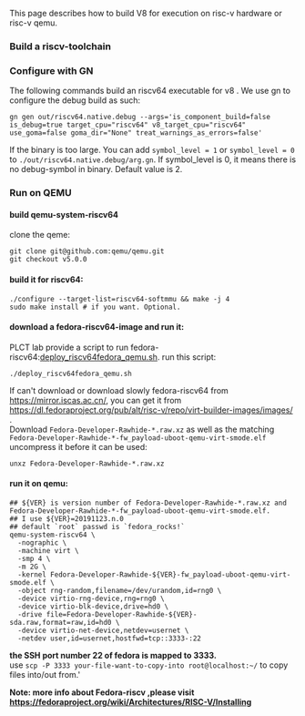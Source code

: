 This page describes how to build V8 for execution on risc-v hardware or risc-v qemu.

### Build a riscv-toolchain

### Configure with GN
  The following commands build an riscv64 executable for v8 . We use gn to configure the debug build as such: 
```
gn gen out/riscv64.native.debug --args='is_component_build=false is_debug=true target_cpu="riscv64" v8_target_cpu="riscv64" use_goma=false goma_dir="None" treat_warnings_as_errors=false'
```   
If the binary is too large. You can add `symbol_level = 1` or `symbol_level = 0` to `./out/riscv64.native.debug/arg.gn`. If symbol_level is 0, it means there is no debug-symbol in binary. Default value is 2.

### Run on QEMU
#### build qemu-system-riscv64
clone the qeme:
```
git clone git@github.com:qemu/qemu.git
git checkout v5.0.0
```
#### build it for riscv64:
```
./configure --target-list=riscv64-softmmu && make -j 4
sudo make install # if you want. Optional. 
```
#### download a fedora-riscv64-image and run it:
PLCT lab provide a script to run fedora-riscv64:[deploy_riscv64fedora_qemu.sh](https://github.com/isrc-cas/PLCT-Toolbox/blob/master/deploy_riscv64fedora_qemu.sh).
run this script:
```
./deploy_riscv64fedora_qemu.sh 
```

If can't download or download slowly fedora-riscv64 from https://mirror.iscas.ac.cn/, you can get it from https://dl.fedoraproject.org/pub/alt/risc-v/repo/virt-builder-images/images/ .  
Download `Fedora-Developer-Rawhide-*.raw.xz` as well as the matching `Fedora-Developer-Rawhide-*-fw_payload-uboot-qemu-virt-smode.elf`   
uncompress it before it can be used:
```
unxz Fedora-Developer-Rawhide-*.raw.xz
```
#### run it on qemu:
```
## ${VER} is version number of Fedora-Developer-Rawhide-*.raw.xz and Fedora-Developer-Rawhide-*-fw_payload-uboot-qemu-virt-smode.elf.
## I use ${VER}=20191123.n.0
## default `root` passwd is `fedora_rocks!`
qemu-system-riscv64 \
  -nographic \
  -machine virt \
  -smp 4 \
  -m 2G \
  -kernel Fedora-Developer-Rawhide-${VER}-fw_payload-uboot-qemu-virt-smode.elf \
  -object rng-random,filename=/dev/urandom,id=rng0 \
  -device virtio-rng-device,rng=rng0 \
  -device virtio-blk-device,drive=hd0 \
  -drive file=Fedora-Developer-Rawhide-${VER}-sda.raw,format=raw,id=hd0 \
  -device virtio-net-device,netdev=usernet \
  -netdev user,id=usernet,hostfwd=tcp::3333-:22
```
**the SSH port number 22 of fedora is mapped to 3333.**  
use `scp -P 3333 your-file-want-to-copy-into root@localhost:~/` to copy files into/out from.'  


**Note: more info about Fedora-riscv ,please visit https://fedoraproject.org/wiki/Architectures/RISC-V/Installing**

